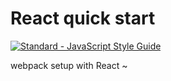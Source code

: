 # React quick start

[![Standard - JavaScript Style Guide](https://img.shields.io/badge/code%20style-standard-brightgreen.svg)](http://standardjs.com/)


webpack setup with React ~
